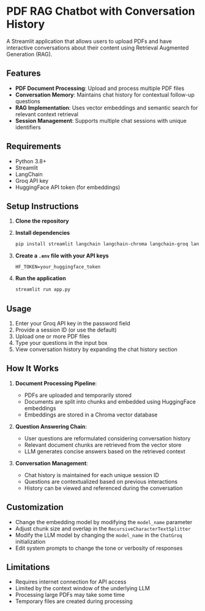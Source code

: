 # PDF RAG Chatbot with Conversation History

A Streamlit application that allows users to upload PDFs and have interactive conversations about their content using Retrieval Augmented Generation (RAG).

## Features

- **PDF Document Processing**: Upload and process multiple PDF files
- **Conversation Memory**: Maintains chat history for contextual follow-up questions
- **RAG Implementation**: Uses vector embeddings and semantic search for relevant context retrieval
- **Session Management**: Supports multiple chat sessions with unique identifiers

## Requirements

- Python 3.8+
- Streamlit
- LangChain
- Groq API key
- HuggingFace API token (for embeddings)

## Setup Instructions

1. **Clone the repository**

2. **Install dependencies**
   ```bash
   pip install streamlit langchain langchain-chroma langchain-groq langchain-huggingface python-dotenv
   ```

3. **Create a `.env` file with your API keys**
   ```
   HF_TOKEN=your_huggingface_token
   ```

4. **Run the application**
   ```bash
   streamlit run app.py
   ```

## Usage

1. Enter your Groq API key in the password field
2. Provide a session ID (or use the default)
3. Upload one or more PDF files
4. Type your questions in the input box
5. View conversation history by expanding the chat history section

## How It Works

1. **Document Processing Pipeline**:
   - PDFs are uploaded and temporarily stored
   - Documents are split into chunks and embedded using HuggingFace embeddings
   - Embeddings are stored in a Chroma vector database

2. **Question Answering Chain**:
   - User questions are reformulated considering conversation history
   - Relevant document chunks are retrieved from the vector store
   - LLM generates concise answers based on the retrieved context

3. **Conversation Management**:
   - Chat history is maintained for each unique session ID
   - Questions are contextualized based on previous interactions
   - History can be viewed and referenced during the conversation

## Customization

- Change the embedding model by modifying the `model_name` parameter
- Adjust chunk size and overlap in the `RecursiveCharacterTextSplitter`
- Modify the LLM model by changing the `model_name` in the `ChatGroq` initialization
- Edit system prompts to change the tone or verbosity of responses

## Limitations

- Requires internet connection for API access
- Limited by the context window of the underlying LLM
- Processing large PDFs may take some time
- Temporary files are created during processing